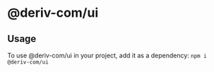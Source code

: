 # @deriv-com/ui

## Usage
To use @deriv-com/ui in your project, add it as a dependency:
`npm i @deriv-com/ui`




